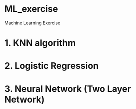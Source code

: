 # ML_exercise
Machine Learning Exercise

# 1. KNN algorithm

# 2. Logistic Regression

# 3. Neural Network (Two Layer Network)
